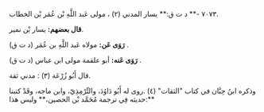 ٧٠٧٣ -** د ت ق:** يسار المدني (٢) ، مولى عَبد اللَّهِ بْن عُمَر بْن الخطاب.

**قال بعضهم:** يسار بْن نمير.

**رَوَى عَن:** مولاه عَبد اللَّهِ بن عُمَر (د ت ق) .

**رَوَى عَنه:** أبو علقمة مولى ابن عباس (د ت ق) .

قال أَبُو زُرْعَة (٣) : مدني ثقة.

وذكره ابنُ حِبَّان في كتاب "الثقات" (٤) .روى له أَبُو دَاوُدَ، والتِّرْمِذِيّ، وابن ماجه، وقَدْ كتبنا حديثه فِي ترجمة مُحَمَّد بْن الحصين،** وليس هذا:**